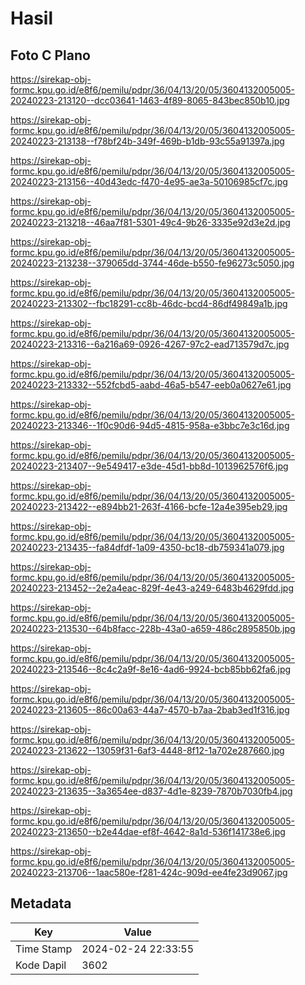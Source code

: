 # Hasil

## Foto C Plano

https://sirekap-obj-formc.kpu.go.id/e8f6/pemilu/pdpr/36/04/13/20/05/3604132005005-20240223-213120--dcc03641-1463-4f89-8065-843bec850b10.jpg

https://sirekap-obj-formc.kpu.go.id/e8f6/pemilu/pdpr/36/04/13/20/05/3604132005005-20240223-213138--f78bf24b-349f-469b-b1db-93c55a91397a.jpg

https://sirekap-obj-formc.kpu.go.id/e8f6/pemilu/pdpr/36/04/13/20/05/3604132005005-20240223-213156--40d43edc-f470-4e95-ae3a-50106985cf7c.jpg

https://sirekap-obj-formc.kpu.go.id/e8f6/pemilu/pdpr/36/04/13/20/05/3604132005005-20240223-213218--46aa7f81-5301-49c4-9b26-3335e92d3e2d.jpg

https://sirekap-obj-formc.kpu.go.id/e8f6/pemilu/pdpr/36/04/13/20/05/3604132005005-20240223-213238--379065dd-3744-46de-b550-fe96273c5050.jpg

https://sirekap-obj-formc.kpu.go.id/e8f6/pemilu/pdpr/36/04/13/20/05/3604132005005-20240223-213302--fbc18291-cc8b-46dc-bcd4-86df49849a1b.jpg

https://sirekap-obj-formc.kpu.go.id/e8f6/pemilu/pdpr/36/04/13/20/05/3604132005005-20240223-213316--6a216a69-0926-4267-97c2-ead713579d7c.jpg

https://sirekap-obj-formc.kpu.go.id/e8f6/pemilu/pdpr/36/04/13/20/05/3604132005005-20240223-213332--552fcbd5-aabd-46a5-b547-eeb0a0627e61.jpg

https://sirekap-obj-formc.kpu.go.id/e8f6/pemilu/pdpr/36/04/13/20/05/3604132005005-20240223-213346--1f0c90d6-94d5-4815-958a-e3bbc7e3c16d.jpg

https://sirekap-obj-formc.kpu.go.id/e8f6/pemilu/pdpr/36/04/13/20/05/3604132005005-20240223-213407--9e549417-e3de-45d1-bb8d-1013962576f6.jpg

https://sirekap-obj-formc.kpu.go.id/e8f6/pemilu/pdpr/36/04/13/20/05/3604132005005-20240223-213422--e894bb21-263f-4166-bcfe-12a4e395eb29.jpg

https://sirekap-obj-formc.kpu.go.id/e8f6/pemilu/pdpr/36/04/13/20/05/3604132005005-20240223-213435--fa84dfdf-1a09-4350-bc18-db759341a079.jpg

https://sirekap-obj-formc.kpu.go.id/e8f6/pemilu/pdpr/36/04/13/20/05/3604132005005-20240223-213452--2e2a4eac-829f-4e43-a249-6483b4629fdd.jpg

https://sirekap-obj-formc.kpu.go.id/e8f6/pemilu/pdpr/36/04/13/20/05/3604132005005-20240223-213530--64b8facc-228b-43a0-a659-486c2895850b.jpg

https://sirekap-obj-formc.kpu.go.id/e8f6/pemilu/pdpr/36/04/13/20/05/3604132005005-20240223-213546--8c4c2a9f-8e16-4ad6-9924-bcb85bb62fa6.jpg

https://sirekap-obj-formc.kpu.go.id/e8f6/pemilu/pdpr/36/04/13/20/05/3604132005005-20240223-213605--86c00a63-44a7-4570-b7aa-2bab3ed1f316.jpg

https://sirekap-obj-formc.kpu.go.id/e8f6/pemilu/pdpr/36/04/13/20/05/3604132005005-20240223-213622--13059f31-6af3-4448-8f12-1a702e287660.jpg

https://sirekap-obj-formc.kpu.go.id/e8f6/pemilu/pdpr/36/04/13/20/05/3604132005005-20240223-213635--3a3654ee-d837-4d1e-8239-7870b7030fb4.jpg

https://sirekap-obj-formc.kpu.go.id/e8f6/pemilu/pdpr/36/04/13/20/05/3604132005005-20240223-213650--b2e44dae-ef8f-4642-8a1d-536f141738e6.jpg

https://sirekap-obj-formc.kpu.go.id/e8f6/pemilu/pdpr/36/04/13/20/05/3604132005005-20240223-213706--1aac580e-f281-424c-909d-ee4fe23d9067.jpg


## Metadata

| Key        | Value               |
| ---------- | ------------------- |
| Time Stamp | 2024-02-24 22:33:55 |
| Kode Dapil | 3602                |



